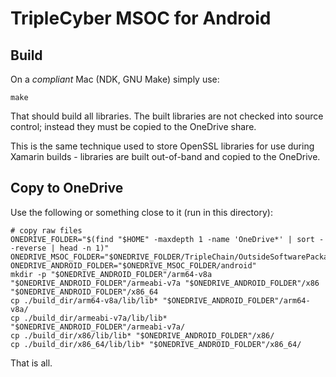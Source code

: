 # TripleCyber MSOC for Android

## Build

On a *compliant* Mac (NDK, GNU Make) simply use:

```
make
```

That should build all libraries. The built libraries are not checked into
source control; instead they must be copied to the OneDrive share.

This is the same technique used to store OpenSSL libraries for use during
Xamarin builds - libraries are built out-of-band and copied to the OneDrive.

## Copy to OneDrive

Use the following or something close to it (run in this directory):

```
# copy raw files
ONEDRIVE_FOLDER="$(find "$HOME" -maxdepth 1 -name 'OneDrive*' | sort --reverse | head -n 1)"
ONEDRIVE_MSOC_FOLDER="$ONEDRIVE_FOLDER/TripleChain/OutsideSoftwarePackages/msoc"
ONEDRIVE_ANDROID_FOLDER="$ONEDRIVE_MSOC_FOLDER/android"
mkdir -p "$ONEDRIVE_ANDROID_FOLDER"/arm64-v8a "$ONEDRIVE_ANDROID_FOLDER"/armeabi-v7a "$ONEDRIVE_ANDROID_FOLDER"/x86 "$ONEDRIVE_ANDROID_FOLDER"/x86_64
cp ./build_dir/arm64-v8a/lib/lib* "$ONEDRIVE_ANDROID_FOLDER"/arm64-v8a/
cp ./build_dir/armeabi-v7a/lib/lib* "$ONEDRIVE_ANDROID_FOLDER"/armeabi-v7a/
cp ./build_dir/x86/lib/lib* "$ONEDRIVE_ANDROID_FOLDER"/x86/
cp ./build_dir/x86_64/lib/lib* "$ONEDRIVE_ANDROID_FOLDER"/x86_64/
```

That is all.
